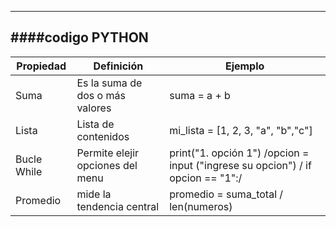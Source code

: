  -------------                    
 ####codigo PYTHON
 -------------
 
Propiedad  |  Definición |   Ejemplo
------------- | -------------   | -------------
Suma |  Es la suma de dos  o más valores  |  suma = a + b 
Lista  |  Lista de contenidos   |  mi_lista = [1, 2, 3, "a", "b","c"]
 Bucle While  | Permite elejir opciones del menu  | print("1. opción 1")    /opcion = input ("ingrese su opcion")    / if opcion == "1":/
Promedio  | mide la tendencia central | promedio = suma_total / len(numeros)
